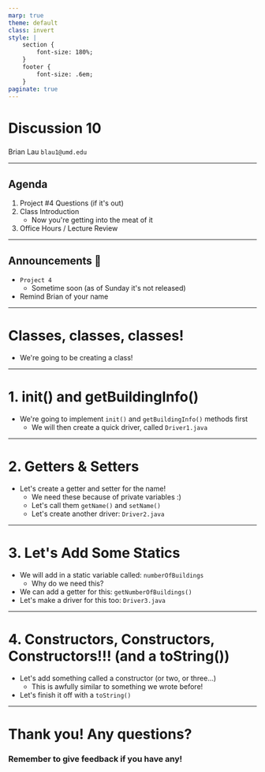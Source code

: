 ```yaml
---
marp: true
theme: default
class: invert
style: |
    section {
        font-size: 180%;
    }
    footer {
        font-size: .6em;
    }
paginate: true
---
```

<!-- 
_paginate: false
_class: invert
-->

# <!--fit--> Discussion 10
<!-- 
_footer: "Credits to Adit Bala for his Marp template"
-->

### 

Brian Lau
`blau1@umd.edu`

---
## Agenda
<!-- 
_footer: "Slides available at [`beelau.vercel.app`](https://beelau.vercel.app)"
-->
1. Project #4 Questions (if it's out)
2. Class Introduction 
    - Now you're getting into the meat of it
3. Office Hours / Lecture Review
---
## Announcements :mega:
- `Project 4`
    - Sometime soon (as of Sunday it's not released)
- Remind Brian of your name

---

# Classes, classes, classes!
- We're going to be creating a class!

---
# 1. init() and getBuildingInfo()
- We're going to implement `init()` and `getBuildingInfo()` methods first
    - We will then create a quick driver, called `Driver1.java`    

---

# 2. Getters & Setters
- Let's create a getter and setter for the name!
    - We need these because of private variables :)
    - Let's call them `getName()` and `setName()`
    - Let's create another driver: `Driver2.java`

---
# 3. Let's Add Some Statics
- We will add in a static variable called: `numberOfBuildings`
    - Why do we need this?
- We can add a getter for this: `getNumberOfBuildings()`
- Let's make a driver for this too: `Driver3.java`

---

# 4. Constructors, Constructors, Constructors!!! (and a toString())
- Let's add something called a constructor (or two, or three...)
    - This is awfully similar to something we wrote before!
- Let's finish it off with a `toString()`

---
# Thank you! Any questions?

### Remember to give feedback if you have any!
